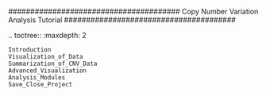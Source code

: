 #######################################
Copy Number Variation Analysis Tutorial
#######################################

.. toctree::
    :maxdepth: 2

    Introduction
    Visualization_of_Data
    Summarization_of_CNV_Data
    Advanced_Visualization
    Analysis_Modules
    Save_Close_Project

